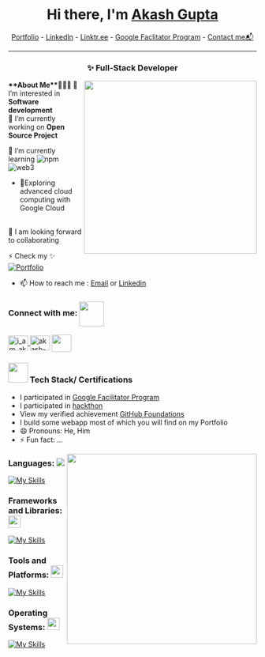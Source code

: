 <h1 align="center"> Hi there, I'm <a href="https://www.linkedin.com/in/akash-gupta-718363296/">Akash Gupta</a> </h1>

<!--- Adding Header Elements -->
<p align="center">
  <a href="https://www.iamakashit.tech">Portfolio</a> -
  <a href="https://www.linkedin.com/in/akash-gupta-718363296/">LinkedIn</a> - 
  <a href="https://linktr.ee/i_am_akashit">Linktr.ee</a> -
  <a href="https://www.cloudskillsboost.google/public_profiles/8c74d0f0-e93f-43da-9a49-99e61800e527">Google Faclitator Program</a> -
  <a href="https://mail.google.com/mail/u/1/#inbox?compose=new">Contact me📬</a> 
</p>

-----------------------------------------------------------
<h3 align="center" font-size="30vw">✨ Full-Stack Developer </h3>
<b>**About Me**👨🏻‍💻 </b>
<img src="https://raw.githubusercontent.com/sanjay-kv/sanjay-kv/main/Assets/illustration.png" min-width="300px" max-width="300px" width="350px" align="right"> 
👀 I’m interested in <b>Software development</b><br>
🌱 I’m currently working on <b>Open Source Project</b><br>

<o>🌱 I’m currently learning  ![npm](https://img.shields.io/badge/-npm-3b2e5a?style=plastic&logo=npm) ![web3](https://img.shields.io/badge/-web3-%231572B6?style=flat&logo=web3)</o>

- 🎯Exploring advanced cloud computing with Google Cloud  
<br>
💞️ I am looking forward to collaborating <br>

⚡ Check my ✨ [![Portfolio](https://img.shields.io/badge/-portfolio-%23E44D27?style=flat&logo=portfolio&logoColor=ffffff)](https://www.iamakashit.tech)

- 📫 How to reach me : [Email](akashgupta01082002@gmail.com) or [Linkedin](https://www.linkedin.com/in/akash-gupta-718363296/)
<h3 align="left">Connect with me: <img align='center' src="https://github.com/UjjwalSaini07/UjjwalSaini07/blob/main/Assets_Used/Gifs/Port_HandShake.gif" width="50"></h3>
<p align="left">

<a href="https://instagram.com/i_am_akashit" target="blank"><img align="center" src="https://raw.githubusercontent.com/rahuldkjain/github-profile-readme-generator/master/src/images/icons/Social/instagram.svg" alt="i_am_akashit" height="30" width="40" /> </a>
<a href="https://www.linkedin.com/in/akash-gupta-718363296/" target="blank"><img align="center" src="https://raw.githubusercontent.com/rahuldkjain/github-profile-readme-generator/master/src/images/icons/Social/linked-in-alt.svg" alt="akash-gupta-718363296" height="30" width="40" /></a>
<a href="mailto:akashgupta01082002@gmail.com"> <img align="center" src="https://img.icons8.com/fluent/48/000000/gmail.png" height="35" width="40"/> </a>
</p>

<h3><img src="https://ujjwalsaini07.github.io/GitHub-Achievement-Badges/Assests/Extra/Reactions/trophyemoji.gif" width="40px"> Tech Stack/ Certifications</h3>

- I participated in [Google Facilitator Program](https://www.cloudskillsboost.google/public_profiles/8c74d0f0-e93f-43da-9a49-99e61800e527)
- I participated in [hackthon](https://drive.google.com/file/d/13uRVGILmQKh3Di-DaJyIZOTGeI1uGFTi/view?usp=sharing)
- View my verified achievement [GitHub Foundations](https://www.credly.com/badges/c5bf27e8-c763-4ef2-8591-810737a11d1e/linked_in_profile)
- I build some webapp most of which you will find on my Portfolio 
- 😄 Pronouns: He, Him
- ⚡ Fun fact: ...

<img align='right' src="https://user-images.githubusercontent.com/73696489/114419405-050adc00-9bd1-11eb-94ee-46acea810265.gif"  width="385">
<div display="flex" width="50%">
<h3 align="left">Languages: <img src="/Assets_Used/Gifs/HeadGifs/rocketemoji.gif" > </h3>

[![My Skills](https://skillicons.dev/icons?i=c,cpp,java,js,mysql,&perline=8)](https://github.com/Akash-Gupta-git)<br>
<h3 align="left">Frameworks and Libraries: <img src="/Assets_Used/Gifs/HeadGifs/rocketemoji.gif" width="25px"> </h3>  <!--- Frameworks and Libraries goes here -->

[ ![My Skills](https://skillicons.dev/icons?i=react,bootstrap&perline=8)](https://github.com/Akash-Gupta-git)<br>
<h3 align="left">Tools and Platforms: <img src="/Assets_Used/Gifs/HeadGifs/rocketemoji.gif" width="25px"> </h3>

[ ![My Skills](https://skillicons.dev/icons?i=github,replit,vscode,gcp&perline=8)](https://github.com/Akash-Gupta-git)<br>

<h3 align="left">Operating Systems: <img src="/Assets_Used/Gifs/HeadGifs/rocketemoji.gif" width="25px"> </h3>

[ ![My Skills](https://skillicons.dev/icons?i=windows,linux&perline=8)](https://github.com/Akash-Gupta-git)<br>
</div>
<!---
Akash-Gupta-git/Akash-Gupta-git is a ✨ special ✨ repository because its `README.md` (this file) appears on your GitHub profile.
You can click the Preview link to take a look at your changes.
--->
